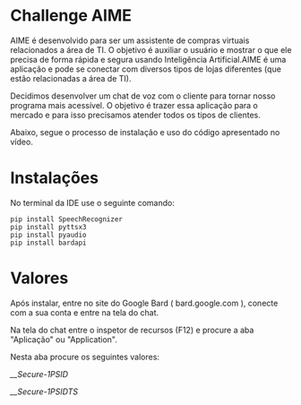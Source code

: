 # Challenge AIME

AIME é desenvolvido para ser um assistente de compras virtuais relacionados a área de TI. O objetivo é auxiliar o usuário e mostrar o que ele precisa de forma rápida e segura usando Inteligência Artificial.​
AIME é uma aplicação e pode se conectar com diversos tipos de lojas diferentes (que estão relacionadas a área de TI).​

Decidimos desenvolver um chat de voz com o cliente para tornar nosso programa mais acessível. O objetivo é trazer essa aplicação para o mercado e para isso precisamos atender todos os tipos de clientes.

Abaixo, segue o processo de instalação e uso do código apresentado no vídeo.

# Instalações

No terminal da IDE use o seguinte comando:
```
pip install SpeechRecognizer
pip install pyttsx3
pip install pyaudio
pip install bardapi
```

# Valores

Após instalar, entre no site do Google Bard ( bard.google.com ), conecte com a sua conta e entre na tela do chat.

Na tela do chat entre o inspetor de recursos (F12) e procure a aba "Aplicação" ou "Application".

Nesta aba procure os seguintes valores:

  *__Secure-1PSID*
  
  *__Secure-1PSIDTS*
